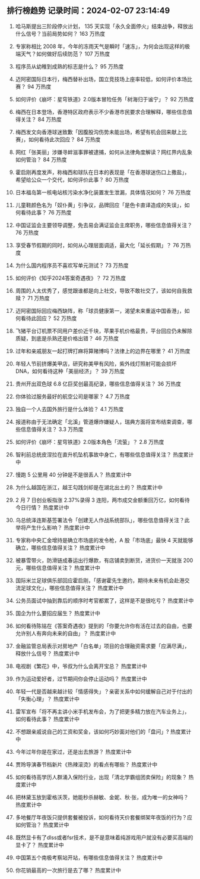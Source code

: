 
## 排行榜趋势 记录时间：2024-02-07 23:14:49
  
  1. 哈马斯提出三阶段停火计划， 135 天实现「永久全面停火」结束战争，释放出什么信号？当前局势如何？ 163 万热度
    
  2. 专家称相比 2008 年，今年的冻雨天气是瞬时「速冻」，为何会出现这样的极端天气？如何做好后续防范？ 107 万热度
    
  3. 程序员从幼稚到成熟的标志是什么？ 95 万热度
    
  4. 迈阿密国际日本行，梅西替补出场，国立竞技场上座率较低，如何评价本场比赛？ 94 万热度
    
  5. 如何评价《崩坏：星穹铁道》2.0版本冒险任务「树海归于谧宁」？ 92 万热度
    
  6. 梅西在日本登场，香港特区政府表示不少香港市民要求合理解释，哪些信息值得关注？ 84 万热度
    
  7. 梅西发文向香港球迷致歉「因腹股沟伤势未能出场，希望有机会回来献上比赛」，如何看待此次回应？ 84 万热度
    
  8. 网红「张美丽」涉嫌寻衅滋事罪被逮捕，如何从法律角度解读？网红界内乱象如何管治？ 84 万热度
    
  9. 霍启刚再度发声，称梅西和球队在日本的表现是「在香港球迷伤口上撒盐」，希望给公众一个交代，如何评价此事？ 80 万热度
    
  10. 日本福岛第一核电站核污染水净化装置发生泄漏，具体情况如何？ 76 万热度
    
  11. 儿童鞋颜色名为「奴仆黄」引争议，品牌回应「是色卡直译造成的失误」，如何看待此事？ 76 万热度
    
  12. 中国证监会主要领导调整，免去易会满证监会主席职务，哪些信息值得关注？ 76 万热度
    
  13. 享受春节假期的同时，如何从心理层面调适，最大化「延长假期」？ 76 万热度
    
  14. 为什么国内程序员不喜欢写单元测试？ 73 万热度
    
  15. 如何评价《知乎2024答案奇遇夜》？ 72 万热度
    
  16. 周围的人太优秀了，感觉跟谁都是向上社交，导致不敢社交了，该如何自我救赎？ 71 万热度
    
  17. 迈阿密国际回应梅西缺阵，称「球员健康第一，渴望未来重返中国香港」，如何看待此回应？ 52 万热度
    
  18. 飞猪平台订机票不同用户差价近千块，苹果手机价格最贵，平台回应仍未解除质疑，到底是杀熟还是价格出错？ 46 万热度
    
  19. 过年和亲戚朋友一起打牌打麻将算赌博吗？法律上的边界在哪里？ 41 万热度
    
  20. 年轻人节前挤爆美甲店，研究称美甲有风险，紫外线灯照射可能会损坏 DNA，如何看待这种「美丽经济」？ 39 万热度
    
  21. 贵州开出双色球 6.8 亿巨奖创最高纪录，哪些信息值得关注？ 36 万热度
    
  22. 你体验过服务最好的航空公司是哪家？ 4.7 万热度
    
  23. 独自一个人去国外旅行是什么体验？ 4.1 万热度
    
  24. 报道称由于无法确定「北溪」管道爆炸嫌疑人，瑞典方面将宣布结束调查，哪些信息值得关注？ 3.3 万热度
    
  25. 如何评价《崩坏：星穹铁道》2.0版本角色「流萤」？ 2.8 万热度
    
  26. 智利前总统皮涅拉在直升机坠机事故中身亡，有哪些信息值得关注？ 热度累计中
    
  27. 慢跑 5 公里用 40 分钟是不是很丢人？ 热度累计中
    
  28. 为什么越国在浙江，越王勾践剑却是在湖北出土的？ 热度累计中
    
  29. 2 月 7 日创业板指涨 2.37%录得 3 连阳，两市成交金额重回万亿，如何看待今日行情？ 热度累计中
    
  30. 乌总统泽连斯基签署法令「创建无人作战系统部队」，哪些信息值得关注？此举将产生什么影响？ 热度累计中
    
  31. 专家称中央汇金增持是确立市场底的发令枪，A 股「市场底」最快 4 天就能够确立，哪些信息值得关注？ 热度累计中
    
  32. 被暴雪带火，防滑链成春运出行爆款，有店铺卖到断货，进货价一天就涨 200 元，哪些信息值得关注？ 热度累计中
    
  33. 国际米兰足球俱乐部回应霍启刚，「感谢霍先生邀约，期待未来有机会赴港交流足球文化」，哪些信息值得关注？ 热度累计中
    
  34. 公务员面试中抽到靠后的顺序时考官都累了，这样是不是很吃亏？ 热度累计中
    
  35. 国企为什么要招应届生？ 热度累计中
    
  36. 如何看待陈铭在《答案奇遇夜》提到的「你要允许你有活在过去的自由，也要允许别人有奔向未来的自由」？ 热度累计中
    
  37. 金融监管总局表示对房地产「白名单」项目的合理融资需求要「应满尽满」，释放什么信号？ 热度累计中
    
  38. 电视剧《繁花》中，爷叔为什么会离开宝总？ 热度累计中
    
  39. 作为运动爱好者，过节期间你会停止运动吗？ 热度累计中
    
  40. 年轻一代是否越来越计较「情感得失」？亲密关系中如何缓解自己对于付出的「失衡心理」？ 热度累计中
    
  41. 雷军宣布「将不再主讲小米手机发布会，为了把更多精力放在汽车业务上」，如何看待此事？ 热度累计中
    
  42. 不想跟亲戚说自己的工资和奖金，该如何巧妙面对他们的「盘问」? 热度累计中
    
  43. 今年过年你是在家过，还是出去旅游？ 热度累计中
    
  44. 贾玲导演春节档新片《热辣滚烫》的看点有哪些？ 热度累计中
    
  45. 如何看待高学历人群涌入保险行业，出现「清北学霸组团卖保险」的现象？ 热度累计中
    
  46. 把林黛玉放到霍格沃茨，她能秒杀赫敏、金妮、秋·张，成为唯一的女神吗？ 热度累计中
    
  47. 多地餐厅年夜饭只提供套餐被投诉，如何看待天价套餐绑架年夜饭的行为？应如何管治？ 热度累计中
    
  48. 既然显卡有了dlss或者fsr技术，是不是意味着纯游戏用户就没有必要买高端的显卡了？ 热度累计中
    
  49. 中国第五个南极考察站开站，有哪些信息值得关注？ 热度累计中
    
  50. 你花销最高的一次旅行是去了哪？ 热度累计中
    
